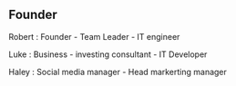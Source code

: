 ## Founder

Robert :
Founder - Team Leader - IT engineer


Luke : 
Business - investing consultant - IT Developer


Haley : 
Social media manager - Head markerting manager 

